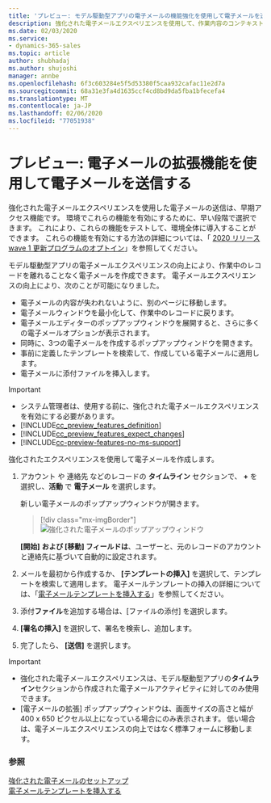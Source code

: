 ```yaml
---
title: 'プレビュー: モデル駆動型アプリの電子メールの機能強化を使用して電子メールを送信する |MicrosoftDocs'
description: 強化された電子メールエクスペリエンスを使用して、作業内容のコンテキストを離れることなく電子メールを作成します。
ms.date: 02/03/2020
ms.service:
- dynamics-365-sales
ms.topic: article
author: shubhadaj
ms.author: shujoshi
manager: annbe
ms.openlocfilehash: 6f3c603284e5f5d53380f5caa932cafac11e2d7a
ms.sourcegitcommit: 68a31e3fa4d1635ccf4cd8bd9da5fba1bfecefa4
ms.translationtype: MT
ms.contentlocale: ja-JP
ms.lasthandoff: 02/06/2020
ms.locfileid: "77051938"
---
```

# <a name="preview-send-email-using-the-enhanced-email-experience"></a>プレビュー: 電子メールの拡張機能を使用して電子メールを送信する

強化された電子メールエクスペリエンスを使用した電子メールの送信は、早期アクセス機能です。 環境でこれらの機能を有効にするために、早い段階で選択できます。 これにより、これらの機能をテストして、環境全体に導入することができます。 これらの機能を有効にする方法の詳細については、「 [2020 リリース wave 1 更新プログラムのオプトイン](https://docs.microsoft.com/power-platform/admin/opt-in-early-access-updates)」を参照してください。

モデル駆動型アプリの電子メールエクスペリエンスの向上により、作業中のレコードを離れることなく電子メールを作成できます。 電子メールエクスペリエンスの向上により、次のことが可能になりました。

- 電子メールの内容が失われないように、別のページに移動します。
- 電子メールウィンドウを最小化して、作業中のレコードに戻ります。
- 電子メールエディターのポップアップウィンドウを展開すると、さらに多くの電子メールオプションが表示されます。
- 同時に、3つの電子メールを作成するポップアップウィンドウを開きます。
- 事前に定義したテンプレートを検索して、作成している電子メールに適用します。
- 電子メールに添付ファイルを挿入します。


> [!IMPORTANT]
> - システム管理者は、使用する前に、強化された電子メールエクスペリエンスを有効にする必要があります。
> - [!INCLUDE[cc_preview_features_definition](../includes/cc-preview-features-definition.md)]  
> - [!INCLUDE[cc_preview_features_expect_changes](../includes/cc-preview-features-expect-changes.md)]
> - [!INCLUDE[cc-preview-features-no-ms-support](../includes/cc-preview-features-no-ms-support.md)]

強化されたエクスペリエンスを使用して電子メールを作成します。

1. アカウント や 連絡先 などのレコードの **タイムライン** セクションで、 **+** を選択し、**活動** で **電子メール** を選択します。

   新しい電子メールのポップアップウィンドウが開きます。 

   > [!div class="mx-imgBorder"]
   > ![強化された電子メールのポップアップウィンドウ](media/enhanced-email-pop-up.png "強化された電子メールのポップアップウィンドウ")

   **[開始]** **および [移動] フィールドは**、ユーザーと、元のレコードのアカウントと連絡先に基づいて自動的に設定されます。

2. メールを最初から作成するか、 **[テンプレートの挿入]** を選択して、テンプレートを検索して適用します。 電子メールテンプレートの挿入の詳細については、「[電子メールテンプレートを挿入する](insert-email-template.md)」を参照してください。

3. 添付**ファイル**を追加する場合は、[ファイルの添付] を選択します。

4. **[署名の挿入]** を選択して、署名を検索し、追加します。

5. 完了したら、 **[送信]** を選択します。 

> [!IMPORTANT]
> - 強化された電子メールエクスペリエンスは、モデル駆動型アプリの**タイムライン**セクションから作成された電子メールアクティビティに対してのみ使用できます。 
> - [電子メールの拡張] ポップアップウィンドウは、画面サイズの高さと幅が 400 x 650 ピクセル以上になっている場合にのみ表示されます。 低い場合は、電子メールエクスペリエンスの向上ではなく標準フォームに移動します。 

### <a name="see-also"></a>参照

[強化された電子メールのセットアップ](https://docs.microsoft.com/power-platform/admin/system-settings-dialog-box-email-tab)<br>
[電子メールテンプレートを挿入する](insert-email-template.md)
